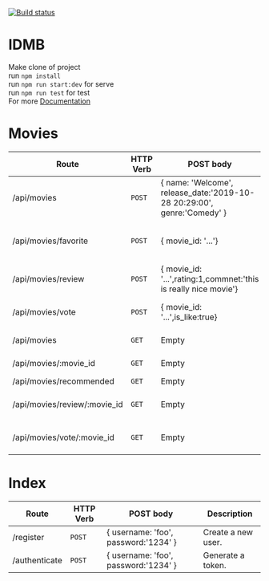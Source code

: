 [![Build status](https://api.travis-ci.org/meseven/node-egitimi-movie-api.svg)](https://travis-ci.org/meseven/node-egitimi-movie-api)

# IDMB
Make clone of project  
run `npm install`  
run `npm run start:dev` for serve  
run `npm run test` for test  
For more [Documentation](https://documenter.getpostman.com/view/5789604/SVzxagJe?version=latest)


# Movies

| Route | HTTP Verb	 | POST body	 | Description	 |
| --- | --- | --- | --- |
| /api/movies | `POST` | { name: 'Welcome', release_date:'2019-10-28 20:29:00', genre:'Comedy' } | Create a new movie. |
| /api/movies/favorite | `POST` | { movie_id: '...'} | Create a new favorite movie. |
| /api/movies/review   | `POST` | { movie_id: '...',rating:1,commnet:'this is really nice movie'} | Create a review for movie. |
| /api/movies/vote   | `POST` | { movie_id: '...',is_like:true} | Create a vote for movie. |
| /api/movies | `GET` | Empty | List all movies. |
| /api/movies/:movie_id | `GET` | Empty | get a movie. |
| /api/movies/recommended | `GET` | Empty | Get movies. |
| /api/movies/review/:movie_id | `GET` | Empty | Get list of revies of movie. |
| /api/movies/vote/:movie_id | `GET` | Empty | Get list of votes of movie. |

# Index

| Route | HTTP Verb	 | POST body	 | Description	 |
| --- | --- | --- | --- |
| /register | `POST` | { username: 'foo', password:'1234' } | Create a new user. |
| /authenticate | `POST` | { username: 'foo', password:'1234' } | Generate a token. |
